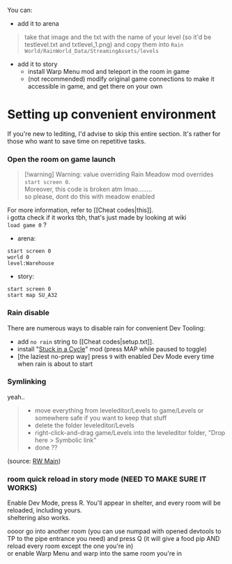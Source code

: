 You can:  
- add it to arena  
> take that image and the txt with the name of your level (so it'd be testlevel.txt and txtlevel_1.png) and copy them into `Rain World/RainWorld_Data/StreamingAssets/levels`  
- add it to story
	- install Warp Menu mod and teleport in the room in game  
	- (not recommended) modify original game connections to make it accessible in game, and get there on your own

# Setting up convenient environment
If you're new to lediting, I'd advise to skip this entire section. It's rather for those who want to save time on repetitive tasks.
### Open the room on game launch  
> [!warning] Warning: value overriding
> Rain Meadow mod overrides `start screen 0`.  
> Moreover, this code is broken atm lmao........  
> so please, dont do this with meadow enabled

For more information, refer to [[Cheat codes|this]].  
i gotta check if it works tbh, that's just made by looking at wiki  
`load game 0` ?  
- arena:   
```  
start screen 0  
world 0  
level:Warehouse  
```  
- story:  
```  
start screen 0  
start map SU_A32  
```  
### Rain disable  
There are numerous ways to disable rain for convenient Dev Tooling:  
- add `no rain` string to [[Cheat codes|setup.txt]].  
- install "[Stuck in a Cycle](https://steamcommunity.com/sharedfiles/filedetails/?id=3035801552)" mod (press MAP while paused to toggle)  
- \[the laziest no-prep way] press `9` with enabled Dev Mode every time when rain is about to start

### Symlinking  
yeah..

> - move everything from leveleditor/Levels to game/Levels or somewhere safe if you want to keep that stuff  
> - delete the folder leveleditor/Levels  
> - right-click-and-drag game/Levels into the leveleditor folder, "Drop here > Symbolic link"  
> - done ??

(source: [RW Main](https://discord.com/channels/291184728944410624/431534164932689921/767747875718299650))

### room quick reload in story mode (NEED TO MAKE SURE IT WORKS)  
Enable Dev Mode, press R. You'll appear in shelter, and every room will be reloaded, including yours.  
sheltering also works.

oooor go into another room (you can use numpad with opened devtools to TP to the pipe entrance you need) and press Q (it will give a food pip AND reload every room except the one you're in)  
or enable Warp Menu and warp into the same room you're in